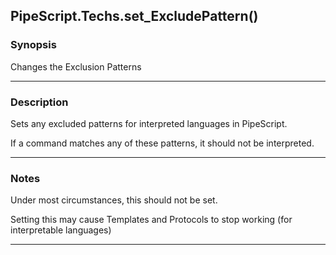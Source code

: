 PipeScript.Techs.set_ExcludePattern()
-------------------------------------

### Synopsis
Changes the Exclusion Patterns

---

### Description

Sets any excluded patterns for interpreted languages in PipeScript.

If a command matches any of these patterns, it should not be interpreted.

---

### Notes
Under most circumstances, this should not be set.

Setting this may cause Templates and Protocols to stop working (for interpretable languages)

---
